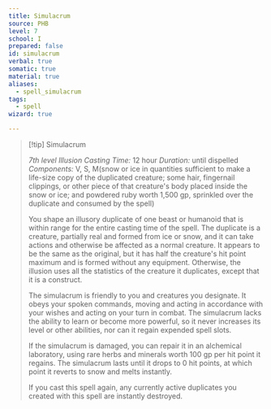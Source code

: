 ```yaml
---
title: Simulacrum
source: PHB
level: 7
school: I
prepared: false
id: simulacrum
verbal: true
somatic: true
material: true
aliases:
  - spell_simulacrum
tags:
  - spell
wizard: true

---
```

>[!tip] Simulacrum
>
> *7th level Illusion*
> *Casting Time:* 12 hour
> *Duration:* until dispelled
> *Components:* V, S, M(snow or ice in quantities sufficient to make a life-size copy of the duplicated creature; some hair, fingernail clippings, or other piece of that creature's body placed inside the snow or ice; and powdered ruby worth 1,500 gp, sprinkled over the duplicate and consumed by the spell)
>
>You shape an illusory duplicate of one beast or humanoid that is within range for the entire casting time of the spell. The duplicate is a creature, partially real and formed from ice or snow, and it can take actions and otherwise be affected as a normal creature. It appears to be the same as the original, but it has half the creature's hit point maximum and is formed without any equipment. Otherwise, the illusion uses all the statistics of the creature it duplicates, except that it is a construct.
>
>The simulacrum is friendly to you and creatures you designate. It obeys your spoken commands, moving and acting in accordance with your wishes and acting on your turn in combat. The simulacrum lacks the ability to learn or become more powerful, so it never increases its level or other abilities, nor can it regain expended spell slots.
>
>If the simulacrum is damaged, you can repair it in an alchemical laboratory, using rare herbs and minerals worth 100 gp per hit point it regains. The simulacrum lasts until it drops to 0 hit points, at which point it reverts to snow and melts instantly.
>
>If you cast this spell again, any currently active duplicates you created with this spell are instantly destroyed.
>


